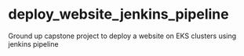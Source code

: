 # deploy_website_jenkins_pipeline
Ground up capstone project to deploy a website on EKS clusters using jenkins pipeline
